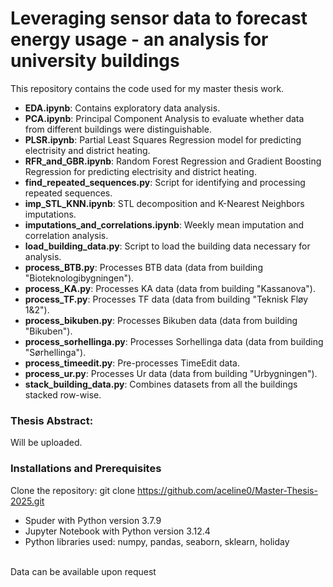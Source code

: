 # Leveraging sensor data to forecast energy usage - an analysis for university buildings
This repository contains the code used for my master thesis work. <br>


- **EDA.ipynb**: Contains exploratory data analysis.
- **PCA.ipynb**: Principal Component Analysis to evaluate whether data from different buildings were distinguishable. 
- **PLSR.ipynb**: Partial Least Squares Regression model for predicting electrisity and district heating.
- **RFR_and_GBR.ipynb**: Random Forest Regression and Gradient Boosting Regression for predicting electrisity and district heating.
- **find_repeated_sequences.py**: Script for identifying and processing repeated sequences.
- **imp_STL_KNN.ipynb**: STL decomposition and K-Nearest Neighbors imputations.
- **imputations_and_correlations.ipynb**: Weekly mean imputation and correlation analysis.
- **load_building_data.py**: Script to load the building data necessary for analysis.
- **process_BTB.py**: Processes BTB data (data from building "Bioteknologibygningen").
- **process_KA.py**: Processes KA data (data from building "Kassanova").
- **process_TF.py**: Processes TF data (data from building "Teknisk Fløy 1&2").
- **process_bikuben.py**: Processes Bikuben data (data from building "Bikuben").
- **process_sorhellinga.py**: Processes Sorhellinga data (data from building "Sørhellinga").
- **process_timeedit.py**: Pre-processes TimeEdit data.
- **process_ur.py**: Processes Ur data (data from building "Urbygningen").
- **stack_building_data.py**: Combines datasets from all the buildings stacked row-wise.


### Thesis Abstract:
Will be uploaded.

### Installations and Prerequisites
Clone the repository: git clone https://github.com/aceline0/Master-Thesis-2025.git <br>
- Spuder with Python version 3.7.9
- Jupyter Notebook with Python version 3.12.4
- Python libraries used: numpy, pandas, seaborn, sklearn, holiday

<br>
Data can be available upon request
